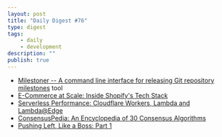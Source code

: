 ```yaml
---
layout: post
title: "Daily Digest #76"
type: digest
tags: 
    - daily
    - development
description: ""
publish: true
---
```


- [Milestoner -- A command line interface for releasing Git repository milestones](https://github.com/bkuhlmann/milestoner) <span class="label">tool</span>
- [E-Commerce at Scale: Inside Shopify's Tech Stack](https://stackshare.io/shopify/e-commerce-at-scale-inside-shopifys-tech-stack)
- [Serverless Performance: Cloudflare Workers, Lambda and Lambda@Edge](https://blog.cloudflare.com/serverless-performance-comparison-workers-lambda/)
- [ConsensusPedia: An Encyclopedia of 30 Consensus Algorithms](https://hackernoon.com/consensuspedia-an-encyclopedia-of-29-consensus-algorithms-e9c4b4b7d08f)
- [Pushing Left, Like a Boss: Part 1](https://code.likeagirl.io/pushing-left-like-a-boss-part-1-80f1f007da95?WT.mc_id=docs-blog-tajanca&WT.mc_id=shehackspurple-blog-tajanca)